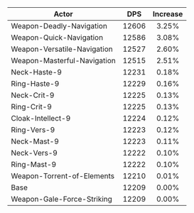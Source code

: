 | Actor | DPS | Increase |
|---|:---:|:---:|
|Weapon-Deadly-Navigation|12606|3.25%|
|Weapon-Quick-Navigation|12586|3.08%|
|Weapon-Versatile-Navigation|12527|2.60%|
|Weapon-Masterful-Navigation|12515|2.51%|
|Neck-Haste-9|12231|0.18%|
|Ring-Haste-9|12229|0.16%|
|Neck-Crit-9|12225|0.13%|
|Ring-Crit-9|12225|0.13%|
|Cloak-Intellect-9|12224|0.12%|
|Ring-Vers-9|12223|0.12%|
|Neck-Mast-9|12223|0.11%|
|Neck-Vers-9|12222|0.10%|
|Ring-Mast-9|12222|0.10%|
|Weapon-Torrent-of-Elements|12210|0.01%|
|Base|12209|0.00%|
|Weapon-Gale-Force-Striking|12209|0.00%|
